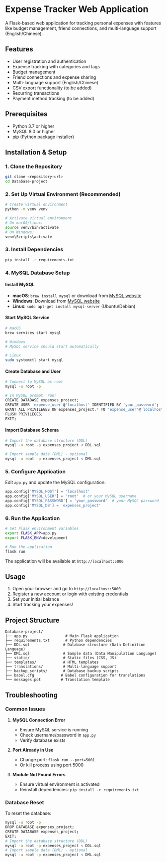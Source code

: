 # Expense Tracker Web Application

A Flask-based web application for tracking personal expenses with features like budget management, friend connections, and multi-language support (English/Chinese).

## Features

- User registration and authentication
- Expense tracking with categories and tags
- Budget management
- Friend connections and expense sharing
- Multi-language support (English/Chinese)
- CSV export functionality (to be added)
- Recurring transactions
- Payment method tracking (to be added)

## Prerequisites

- Python 3.7 or higher
- MySQL 8.0 or higher
- pip (Python package installer)

## Installation & Setup

### 1. Clone the Repository

```bash
git clone <repository-url>
cd Database-project
```

### 2. Set Up Virtual Environment (Recommended)

```bash
# Create virtual environment
python -m venv venv

# Activate virtual environment
# On macOS/Linux:
source venv/bin/activate
# On Windows:
venv\Scripts\activate
```

### 3. Install Dependencies

```bash
pip install -r requirements.txt
```

### 4. MySQL Database Setup

#### Install MySQL
- **macOS**: `brew install mysql` or download from [MySQL website](https://dev.mysql.com/downloads/mysql/)
- **Windows**: Download from [MySQL website](https://dev.mysql.com/downloads/mysql/)
- **Linux**: `sudo apt-get install mysql-server` (Ubuntu/Debian)

#### Start MySQL Service
```bash
# macOS
brew services start mysql

# Windows
# MySQL service should start automatically

# Linux
sudo systemctl start mysql
```

#### Create Database and User
```bash
# Connect to MySQL as root
mysql -u root -p

# In MySQL prompt, run:
CREATE DATABASE expenses_project;
CREATE USER 'expense_user'@'localhost' IDENTIFIED BY 'your_password';
GRANT ALL PRIVILEGES ON expenses_project.* TO 'expense_user'@'localhost';
FLUSH PRIVILEGES;
EXIT;
```

#### Import Database Schema
```bash
# Import the database structure (DDL)
mysql -u root -p expenses_project < DDL.sql

# Import sample data (DML) - optional
mysql -u root -p expenses_project < DML.sql
```

### 5. Configure Application

Edit `app.py` and update the MySQL configuration:

```python
app.config['MYSQL_HOST'] = 'localhost'
app.config['MYSQL_USER'] = 'root'  # or your MySQL username
app.config['MYSQL_PASSWORD'] = 'your_password'  # your MySQL password
app.config['MYSQL_DB'] = 'expenses_project'
```

### 6. Run the Application

```bash
# Set Flask environment variables
export FLASK_APP=app.py
export FLASK_ENV=development

# Run the application
flask run
```

The application will be available at `http://localhost:5000`

## Usage

1. Open your browser and go to `http://localhost:5000`
2. Register a new account or login with existing credentials
3. Set your initial balance
4. Start tracking your expenses!

## Project Structure

```
Database-project/
├── app.py                 # Main Flask application
├── requirements.txt       # Python dependencies
├── DDL.sql               # Database structure (Data Definition Language)
├── DML.sql               # Sample data (Data Manipulation Language)
├── static/               # Static files (CSS, JS)
├── templates/            # HTML templates
├── translations/         # Multi-language support
├── backup_scripts/       # Database backup scripts
├── babel.cfg            # Babel configuration for translations
└── messages.pot         # Translation template
```

## Troubleshooting

### Common Issues

1. **MySQL Connection Error**
   - Ensure MySQL service is running
   - Check username/password in `app.py`
   - Verify database exists

2. **Port Already in Use**
   - Change port: `flask run --port=5001`
   - Or kill process using port 5000

3. **Module Not Found Errors**
   - Ensure virtual environment is activated
   - Reinstall dependencies: `pip install -r requirements.txt`

### Database Reset

To reset the database:
```bash
mysql -u root -p
DROP DATABASE expenses_project;
CREATE DATABASE expenses_project;
EXIT;
# Import the database structure (DDL)
mysql -u root -p expenses_project < DDL.sql
# Import sample data (DML) - optional
mysql -u root -p expenses_project < DML.sql
```

